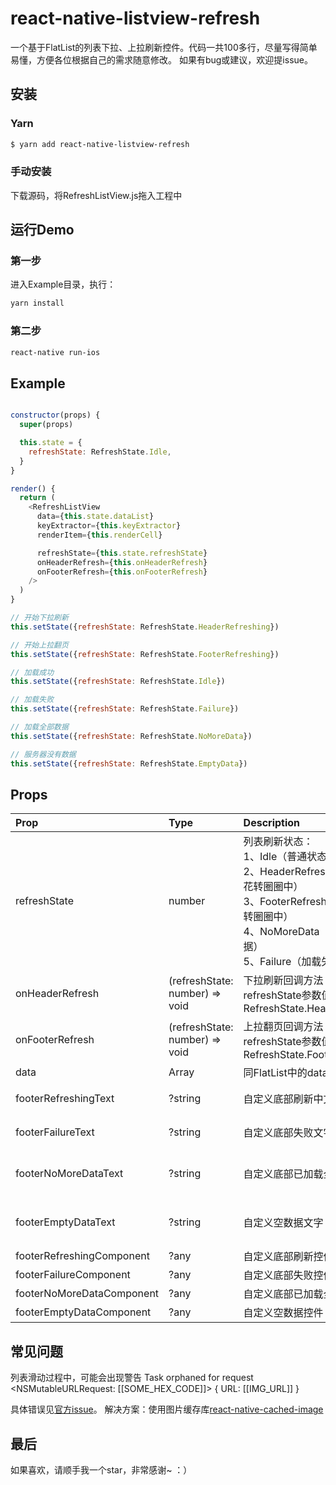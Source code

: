 # react-native-listview-refresh

一个基于FlatList的列表下拉、上拉刷新控件。代码一共100多行，尽量写得简单易懂，方便各位根据自己的需求随意修改。
如果有bug或建议，欢迎提issue。

## 安装

### Yarn

```bash
$ yarn add react-native-listview-refresh
```

### 手动安装
下载源码，将RefreshListView.js拖入工程中


## 运行Demo

### 第一步
进入Example目录，执行：

```bash
yarn install
```

### 第二步

```bash
react-native run-ios
```

## Example

``` javascript

constructor(props) {
  super(props)

  this.state = {
    refreshState: RefreshState.Idle,
  }
}

render() {
  return (
    <RefreshListView
      data={this.state.dataList}
      keyExtractor={this.keyExtractor}
      renderItem={this.renderCell}

      refreshState={this.state.refreshState}
      onHeaderRefresh={this.onHeaderRefresh}
      onFooterRefresh={this.onFooterRefresh}
    />
  )
}

// 开始下拉刷新
this.setState({refreshState: RefreshState.HeaderRefreshing})

// 开始上拉翻页
this.setState({refreshState: RefreshState.FooterRefreshing})

// 加载成功
this.setState({refreshState: RefreshState.Idle})

// 加载失败
this.setState({refreshState: RefreshState.Failure})

// 加载全部数据
this.setState({refreshState: RefreshState.NoMoreData})

// 服务器没有数据
this.setState({refreshState: RefreshState.EmptyData})
```

## Props

| Prop | Type | Description | Default |
| :- | :- | :- | :- |
| refreshState | number | 列表刷新状态：<br/>1、Idle（普通状态）<br/>2、HeaderRefreshing（头部菊花转圈圈中）<br/>3、FooterRefreshing（底部菊花转圈圈中）<br/>4、NoMoreData（已加载全部数据）<br/>5、Failure（加载失败） | None |
| onHeaderRefresh | (refreshState: number) => void | 下拉刷新回调方法<br/>refreshState参数值为RefreshState.HeaderRefreshing | None |
| onFooterRefresh | (refreshState: number) => void | 上拉翻页回调方法<br/>refreshState参数值为RefreshState.FooterRefreshing | None |
| data | Array | 同FlatList中的data属性 | None |
| footerRefreshingText | ?string | 自定义底部刷新中文字 | '数据加载中…' |
| footerFailureText | ?string | 自定义底部失败文字 | '点击重新加载' |
| footerNoMoreDataText | ?string | 自定义底部已加载全部数据文字 | '已加载全部数据' |
| footerEmptyDataText | ?string | 自定义空数据文字 | '暂时没有相关数据' |
| footerRefreshingComponent | ?any | 自定义底部刷新控件 | null |
| footerFailureComponent | ?any | 自定义底部失败控件 | null |
| footerNoMoreDataComponent | ?any | 自定义底部已加载全部数据控件 | null |
| footerEmptyDataComponent | ?any | 自定义空数据控件 | null |

## 常见问题
列表滑动过程中，可能会出现警告
Task orphaned for request <NSMutableURLRequest: [[SOME_HEX_CODE]]> { URL: [[IMG_URL]] }

具体错误见[官方issue](https://github.com/facebook/react-native/issues/12152)。
解决方案：使用图片缓存库[react-native-cached-image](https://github.com/kfiroo/react-native-cached-image)


## 最后

如果喜欢，请顺手我一个star，非常感谢~  ：）
